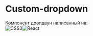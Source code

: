 # Custom-dropdown

Компонент дропдаун написанный на: </br>
![CSS3](https://img.shields.io/badge/css3-%231572B6.svg?style=flat&logo=css3&logoColor=white)![React](https://img.shields.io/badge/react-%2320232a.svg?style=flat&logo=react&logoColor=%2361DAFB)
